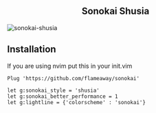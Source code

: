 <h2 align="center"> Sonokai Shusia </h2>

![sonokai-shusia](https://github.com/flameaway/sonokai/assets/8405067/88fdf8c8-1e00-4da5-aa68-50aa2a12f137)

<h2>Installation</h2>

If you are using nvim put this in your init.vim

```
Plug 'https://github.com/flameaway/sonokai'

let g:sonokai_style = 'shusia'
let g:sonokai_better_performance = 1
let g:lightline = {'colorscheme' : 'sonokai'}
```
